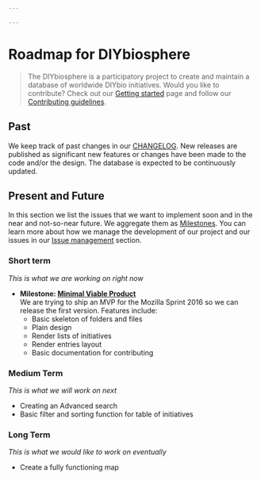```yaml
---

---
```


# Roadmap for DIYbiosphere

> The DIYbiosphere is a participatory project to create and maintain a database of worldwide DIYbio initiatives. Would you like to contribute? Check out our [Getting started] page and follow our [Contributing guidelines].

## Past
We keep track of past changes in our [CHANGELOG]. New releases are published as significant new features or changes have been made to the code and/or the design. The database is expected to be continuously updated.

## Present and Future
In this section we list the issues that we want to implement soon and in the near and not-so-near future. We aggregate them as [Milestones]. You can learn more about how we manage the development of our project and our issues in our [Issue management] section.


### Short term <br>
_This is what we are working on right now_

- **Milestone: [Minimal Viable Product]** <br>
We are trying to ship an MVP for the Mozilla Sprint 2016 so we can release the first version. Features include:
  - Basic skeleton of folders and files
  - Plain design
  - Render lists of initiatives
  - Render entries layout
  - Basic documentation for contributing


### Medium Term
_This is what we will work on next_

- Creating an Advanced search
- Basic filter and sorting function for table of initiatives



### Long Term
_This is what we would like to work on eventually_

- Create a fully functioning map





[Getting started]: #
[Contributing guidelines]: #
[Changelog]: #
[Milestones]: #
[Issue management]: #
[Minimal Viable Product]: https://github.com/DIYbiosphere/diybiosphere.io/milestones/Minimal%20Viable%20Product
